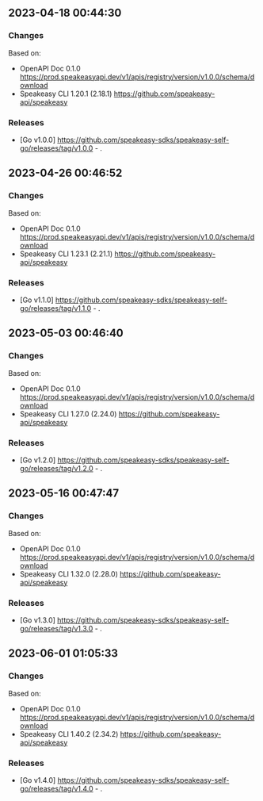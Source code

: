 

## 2023-04-18 00:44:30
### Changes
Based on:
- OpenAPI Doc 0.1.0 https://prod.speakeasyapi.dev/v1/apis/registry/version/v1.0.0/schema/download
- Speakeasy CLI 1.20.1 (2.18.1) https://github.com/speakeasy-api/speakeasy
### Releases
- [Go v1.0.0] https://github.com/speakeasy-sdks/speakeasy-self-go/releases/tag/v1.0.0 - .

## 2023-04-26 00:46:52
### Changes
Based on:
- OpenAPI Doc 0.1.0 https://prod.speakeasyapi.dev/v1/apis/registry/version/v1.0.0/schema/download
- Speakeasy CLI 1.23.1 (2.21.1) https://github.com/speakeasy-api/speakeasy
### Releases
- [Go v1.1.0] https://github.com/speakeasy-sdks/speakeasy-self-go/releases/tag/v1.1.0 - .

## 2023-05-03 00:46:40
### Changes
Based on:
- OpenAPI Doc 0.1.0 https://prod.speakeasyapi.dev/v1/apis/registry/version/v1.0.0/schema/download
- Speakeasy CLI 1.27.0 (2.24.0) https://github.com/speakeasy-api/speakeasy
### Releases
- [Go v1.2.0] https://github.com/speakeasy-sdks/speakeasy-self-go/releases/tag/v1.2.0 - .

## 2023-05-16 00:47:47
### Changes
Based on:
- OpenAPI Doc 0.1.0 https://prod.speakeasyapi.dev/v1/apis/registry/version/v1.0.0/schema/download
- Speakeasy CLI 1.32.0 (2.28.0) https://github.com/speakeasy-api/speakeasy
### Releases
- [Go v1.3.0] https://github.com/speakeasy-sdks/speakeasy-self-go/releases/tag/v1.3.0 - .

## 2023-06-01 01:05:33
### Changes
Based on:
- OpenAPI Doc 0.1.0 https://prod.speakeasyapi.dev/v1/apis/registry/version/v1.0.0/schema/download
- Speakeasy CLI 1.40.2 (2.34.2) https://github.com/speakeasy-api/speakeasy
### Releases
- [Go v1.4.0] https://github.com/speakeasy-sdks/speakeasy-self-go/releases/tag/v1.4.0 - .